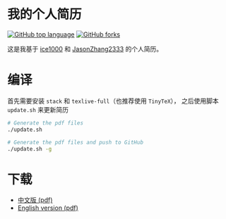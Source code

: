 # 我的个人简历

[![GitHub top language](https://img.shields.io/github/languages/top/cycleke/resume.svg)](https://github.com/cycleke/resume)
[![GitHub forks](https://img.shields.io/github/forks/cycleke/resume.svg?style=social&label=Fork)](https://github.com/cycleke/resume)

这是我基于 [ice1000](https://github.com/ice1000/resume)
和 [JasonZhang2333](https://github.com/JasonZhang2333/MyResume)
的个人简历。

# 编译

首先需要安装 `stack` 和 `texlive-full`（也推荐使用 `TinyTeX`），
之后使用脚本 `update.sh` 来更新简历

```bash
# Generate the pdf files
./update.sh

# Generate the pdf files and push to GitHub
./update.sh -g
```

# 下载

- [中文版 (pdf)](./resume-zh.pdf)
- [English version (pdf)](./resume-en.pdf)
